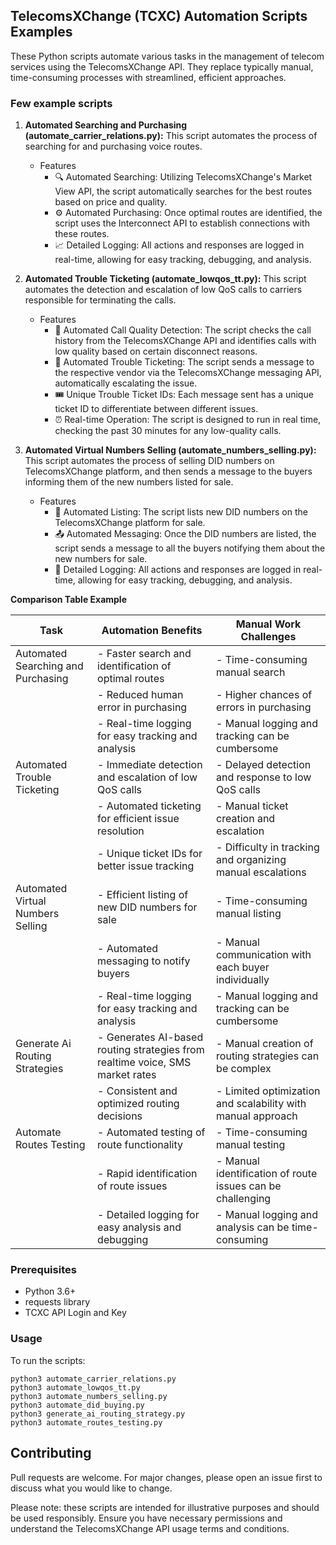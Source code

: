 ## TelecomsXChange (TCXC) Automation Scripts Examples

These Python scripts automate various tasks in the management of telecom services using the TelecomsXChange API. They replace typically manual, time-consuming processes with streamlined, efficient approaches.

### Few example scripts

1. **Automated Searching and Purchasing (automate_carrier_relations.py):** This script automates the process of searching for and purchasing voice routes.
    - Features
        - 🔍 Automated Searching: Utilizing TelecomsXChange's Market View API, the script automatically searches for the best routes based on price and quality.
        - ⚙️ Automated Purchasing: Once optimal routes are identified, the script uses the Interconnect API to establish connections with these routes.
        - 📈 Detailed Logging: All actions and responses are logged in real-time, allowing for easy tracking, debugging, and analysis.

2. **Automated Trouble Ticketing (automate_lowqos_tt.py):** This script automates the detection and escalation of low QoS calls to carriers responsible for terminating the calls.
    - Features
        - 🚫 Automated Call Quality Detection: The script checks the call history from the TelecomsXChange API and identifies calls with low quality based on certain disconnect reasons.
        - 📨 Automated Trouble Ticketing: The script sends a message to the respective vendor via the TelecomsXChange messaging API, automatically escalating the issue.
        - 🎟 Unique Trouble Ticket IDs: Each message sent has a unique ticket ID to differentiate between different issues.
        - ⏰ Real-time Operation: The script is designed to run in real time, checking the past 30 minutes for any low-quality calls.

3. **Automated Virtual Numbers Selling (automate_numbers_selling.py):** This script automates the process of selling DID numbers on TelecomsXChange platform, and then sends a message to the buyers informing them of the new numbers listed for sale.
    - Features
        - 📲 Automated Listing: The script lists new DID numbers on the TelecomsXChange platform for sale.
        - 📤 Automated Messaging: Once the DID numbers are listed, the script sends a message to all the buyers notifying them about the new numbers for sale.
        - 🎈 Detailed Logging: All actions and responses are logged in real-time, allowing for easy tracking, debugging, and analysis.

**Comparison Table Example**

| Task                                 | Automation Benefits                                     | Manual Work Challenges                                      |
|--------------------------------------|---------------------------------------------------------|-------------------------------------------------------------|
| Automated Searching and Purchasing   | - Faster search and identification of optimal routes     | - Time-consuming manual search                               |
|                                      | - Reduced human error in purchasing                      | - Higher chances of errors in purchasing                     |
|                                      | - Real-time logging for easy tracking and analysis       | - Manual logging and tracking can be cumbersome              |
| Automated Trouble Ticketing          | - Immediate detection and escalation of low QoS calls    | - Delayed detection and response to low QoS calls            |
|                                      | - Automated ticketing for efficient issue resolution     | - Manual ticket creation and escalation                      |
|                                      | - Unique ticket IDs for better issue tracking             | - Difficulty in tracking and organizing manual escalations    |
| Automated Virtual Numbers Selling    | - Efficient listing of new DID numbers for sale          | - Time-consuming manual listing                              |
|                                      | - Automated messaging to notify buyers                   | - Manual communication with each buyer individually          |
|                                      | - Real-time logging for easy tracking and analysis       | - Manual logging and tracking can be cumbersome              |
| Generate Ai Routing Strategies       | - Generates AI-based routing strategies from realtime voice, SMS market rates                 | - Manual creation of routing strategies can be complex       |
|                                      | - Consistent and optimized routing decisions              | - Limited optimization and scalability with manual approach  |
| Automate Routes Testing              | - Automated testing of route functionality               | - Time-consuming manual testing                              |
|                                      | - Rapid identification of route issues                    | - Manual identification of route issues can be challenging   |
|                                      | - Detailed logging for easy analysis and debugging        | - Manual logging and analysis can be time-consuming          |




### Prerequisites

- Python 3.6+
- requests library
- TCXC API Login and Key 

### Usage

To run the scripts:

```shell
python3 automate_carrier_relations.py
python3 automate_lowqos_tt.py
python3 automate_numbers_selling.py
python3 automate_did_buying.py
python3 generate_ai_routing_strategy.py
python3 automate_routes_testing.py
```

## Contributing
Pull requests are welcome. For major changes, please open an issue first to discuss what you would like to change.

Please note: these scripts are intended for illustrative purposes and should be used responsibly. Ensure you have necessary permissions and understand the TelecomsXChange API usage terms and conditions.

